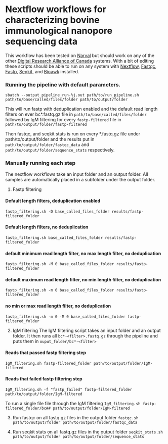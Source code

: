 # Nextflow workflows for characterizing bovine immunological nanopore sequencing data
This workflow has been tested on [Narval](https://docs.alliancecan.ca/wiki/Narval) but should work on any of the other [Digital Research Alliance of Canada](https://alliancecan.ca/en) systems. With a bit of editing these scripts should be able to run on any system with [Nextflow](https://www.nextflow.io/docs/latest/index.html), [Fastqc](https://www.bioinformatics.babraham.ac.uk/projects/fastqc/), [Fastp](https://github.com/OpenGene/fastp), [Seqkit](https://bioinf.shenwei.m), and [Bioawk](https://github.com/lh3/bioawk) installed. 

### Running the pipeline with default parameters.
`sbatch --output pipeline_run-%j.out path/to/run_pipeline.sh path/to/base/called/files/folder path/to/output/folder`

This will run fastp with deduplication enabled and the default read length filters on ever bc*.fastq.gz file
in `path/to/base/called/files/folder` followed by IgM filtering for every `fastp-filtered` file in `path/to/output/folder/fastp-filtered` 

Then fastqc, and seqkit stats is run on every *.fastq.gz file under path/to/output/folder and the results put in 
`path/to/output/folder/fastqc_data` and `path/to/output/folder/sequence_stats` respectively.



### Manually running each step
The nextflow workflows take an input folder and an output folder. All samples are automatically
placed in a subfolder under the output folder.


1. Fastp filtering
#### Default length filters, deduplication enabled
`fastp_filtering.sh -D base_called_files_folder results/fastp-filtered_folder`

#### Default length filters, no deduplication
`fastp_filtering.sh base_called_files_folder results/fastp-filtered_folder`

#### default minimum read length filter, no max length filter, no deduplication
`fastp_filtering.sh -M 0 base_called_files_folder results/fastp-filtered_folder`

#### default maximum read length filter, no min length filter, no deduplication
`fastp_filtering.sh -m 0 base_called_files_folder results/fastp-filtered_folder`

#### no min or max read length filter, no deduplication
`fastp_filtering.sh -m 0 -M 0 base_called_files_folder fastp-filtered_folder`


2. IgM filtering
The IgM filtering script takes an input folder and an output folder. It then 
runs all `bc*-<filter>.fastq.gz` through the pipeline and puts them in `ouput_folder/bc*-<filter>`

#### Reads that passed fastp filtering step
`IgM_filtering.sh fastp-filtered_folder path/to/output/folder/IgM-filtered`

#### Reads that failed fastp filtering step
`IgM_filtering.sh -f "fastp_failed" fastp-filtered_folder path/to/output/folder/IgM-filtered`

To run a single file file through the IgM filtering
`IgM_filtering.sh fastp-filtered_folder/bc## path/to/output/folder/IgM-filtered`


3. Run fastqc on all fastq.gz files in the output folder
`fastqc.sh path/to/output/folder path/to/output/folder/fastqc_data`


4. Run seqkit stats on all fastq.gz files in the output folder
`seqkit_stats.sh path/to/output/folder path/to/output/folder/sequence_stats`


